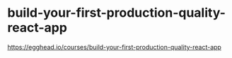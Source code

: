 # build-your-first-production-quality-react-app

https://egghead.io/courses/build-your-first-production-quality-react-app

